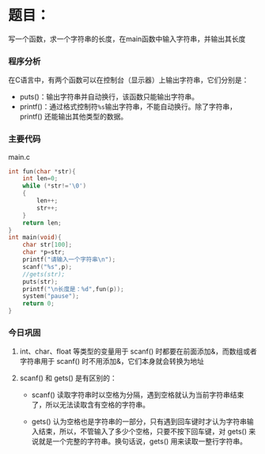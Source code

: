 # 题目：

写一个函数，求一个字符串的长度，在main函数中输入字符串，并输出其长度


### 程序分析

在C语言中，有两个函数可以在控制台（显示器）上输出字符串，它们分别是：

- puts()：输出字符串并自动换行，该函数只能输出字符串。
- printf()：通过格式控制符`%s`输出字符串，不能自动换行。除了字符串，printf() 还能输出其他类型的数据。



### 主要代码

main.c

```c
int fun(char *str){
	int len=0;
	while (*str!='\0')
	{
		len++;
		str++;
	}
	return len;
}
int main(void){
	char str[100];
	char *p=str;
	printf("请输入一个字符串\n");
	scanf("%s",p);
	//gets(str);
	puts(str);
	printf("\n长度是：%d",fun(p));
	system("pause");
	return 0;
}
```



### 今日巩固

1. int、char、float 等类型的变量用于 scanf() 时都要在前面添加&，而数组或者字符串用于 scanf() 时不用添加&，它们本身就会转换为地址

2. scanf() 和 gets() 是有区别的：

   - scanf() 读取字符串时以空格为分隔，遇到空格就认为当前字符串结束了，所以无法读取含有空格的字符串。

   - gets() 认为空格也是字符串的一部分，只有遇到回车键时才认为字符串输入结束，所以，不管输入了多少个空格，只要不按下回车键，对 gets() 来说就是一个完整的字符串。换句话说，gets() 用来读取一整行字符串。

     
